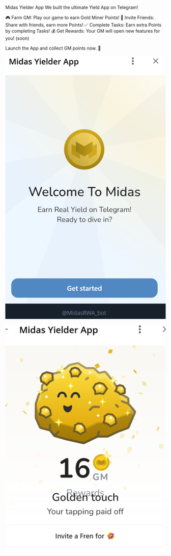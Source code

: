 Midas Yielder App
We built the ultimate Yield App on Telegram!

🎮 Farm GM: Play our game to earn Gold Miner Points!
👥 Invite Friends: Share with friends, earn more Points!
✅ Complete Tasks: Earn extra Points by completing Tasks!
💰 Get Rewards: Your GM will open new features for you! (soon)

Launch the App and collect GM points now. 🚀

![alt text](image-1.png)

![alt text](image-2.png)